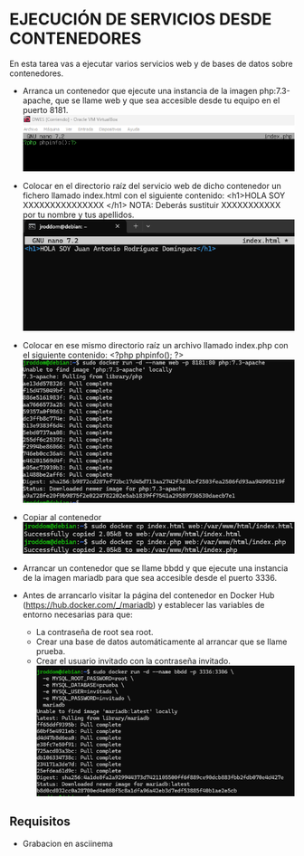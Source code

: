 # EJECUCIÓN DE SERVICIOS DESDE CONTENEDORES

En esta tarea vas a ejecutar varios servicios web y de bases de datos sobre contenedores.

- Arranca un contenedor que ejecute una instancia de la imagen php:7.3-apache, que se llame web y que sea accesible desde tu equipo en el puerto 8181.
![](https://github.com/jroddom0103/DESPLIEGUE/blob/master/Docker/Parte-2/Capturas/creacion_index_php.png)

- Colocar en el directorio raíz del servicio web de dicho contenedor un fichero llamado index.html con el siguiente contenido: &lt;h1>HOLA SOY XXXXXXXXXXXXXXX &lt;/h1> NOTA: Deberás sustituir XXXXXXXXXXX por tu nombre y tus apellidos.
![](https://github.com/jroddom0103/DESPLIEGUE/blob/master/Docker/Parte-2/Capturas/creacion_index_html.png)

- Colocar en ese mismo directorio raíz un archivo llamado index.php con el siguiente contenido: &lt;?php phpinfo(); ?>
![](https://github.com/jroddom0103/DESPLIEGUE/blob/master/Docker/Parte-2/Capturas/creacion_contenedor_apache.png)

- Copiar al contenedor
![](https://github.com/jroddom0103/DESPLIEGUE/blob/master/Docker/Parte-2/Capturas/copiar_al_contenedor.png)

- Arrancar un contenedor que se llame bbdd y que ejecute una instancia de la imagen mariadb para que sea accesible desde el puerto 3336.
- Antes de arrancarlo visitar la página del contenedor en Docker Hub (https://hub.docker.com/_/mariadb) y establecer las variables de entorno necesarias para que:
    - La contraseña de root sea root.
    - Crear una base de datos automáticamente al arrancar que se llame prueba.
    - Crear el usuario invitado con la contraseña invitado.
![](https://github.com/jroddom0103/DESPLIEGUE/blob/master/Docker/Parte-2/Capturas/arrancar_mariadb.png)

## Requisitos
- Grabacion en asciinema
